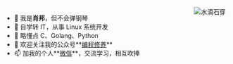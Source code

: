 <!--<p>
<img src="https://github-readme-stats.vercel.app/api?username=chopin11
&show_icons=true" alt="logo" align="left" style="margin-bottom: 20px;" />
</p>
-->

<img align="right" src="https://github-readme-stats.vercel.app/api?username=chopin11&show_icons=true&icon_color=CE1D2D&text_color=718096&bg_color=ffffff&hide_title=true"  alt="水滴石穿" align="right" style="margin-bottom: 20px;"/>


- 👋 我是**肖邦**，但不会弹钢琴
- 👀 自学转 IT，从事 Linux 系统开发
- 🌱 略懂点 C、Golang、Python
- 💞️ 欢迎关注我的公众号**[编程修养](https://cdn.jsdelivr.net/gh/chopin11/image001/bcxy-000.jpeg)**
- 📫 加我的个人**[微信](https://cdn.jsdelivr.net/gh/chopin11/image001/chopin_wx.jpeg)**，交流学习，相互吹捧

<!---
chopin11/chopin11 is a ✨ special ✨ repository because its `README.md` (this file) appears on your GitHub profile.
You can click the Preview link to take a look at your changes.
--->
